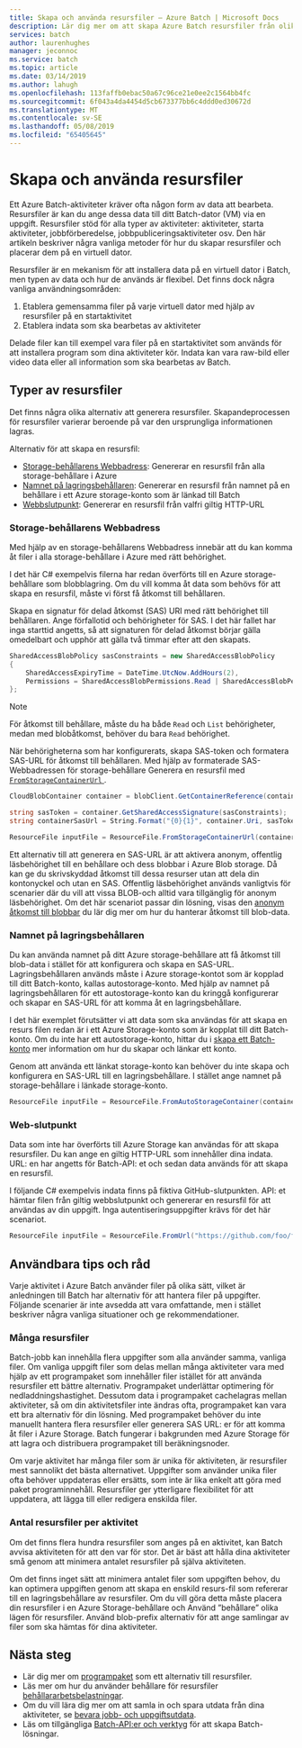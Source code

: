 ```yaml
---
title: Skapa och använda resursfiler – Azure Batch | Microsoft Docs
description: Lär dig mer om att skapa Azure Batch resursfiler från olika inmatningskällor.
services: batch
author: laurenhughes
manager: jeconnoc
ms.service: batch
ms.topic: article
ms.date: 03/14/2019
ms.author: lahugh
ms.openlocfilehash: 113faffb0ebac50a67c96ce21e0ee2c1564bb4fc
ms.sourcegitcommit: 6f043a4da4454d5cb673377bb6c4ddd0ed30672d
ms.translationtype: MT
ms.contentlocale: sv-SE
ms.lasthandoff: 05/08/2019
ms.locfileid: "65405645"
---
```

# <a name="creating-and-using-resource-files"></a>Skapa och använda resursfiler

Ett Azure Batch-aktiviteter kräver ofta någon form av data att bearbeta. Resursfiler är kan du ange dessa data till ditt Batch-dator (VM) via en uppgift. Resursfiler stöd för alla typer av aktiviteter: aktiviteter, starta aktiviteter, jobbförberedelse, jobbpubliceringsaktiviteter osv. Den här artikeln beskriver några vanliga metoder för hur du skapar resursfiler och placerar dem på en virtuell dator.  

Resursfiler är en mekanism för att installera data på en virtuell dator i Batch, men typen av data och hur de används är flexibel. Det finns dock några vanliga användningsområden:

1. Etablera gemensamma filer på varje virtuell dator med hjälp av resursfiler på en startaktivitet
1. Etablera indata som ska bearbetas av aktiviteter

Delade filer kan till exempel vara filer på en startaktivitet som används för att installera program som dina aktiviteter kör. Indata kan vara raw-bild eller video data eller all information som ska bearbetas av Batch.

## <a name="types-of-resource-files"></a>Typer av resursfiler

Det finns några olika alternativ att generera resursfiler. Skapandeprocessen för resursfiler varierar beroende på var den ursprungliga informationen lagras.

Alternativ för att skapa en resursfil:

- [Storage-behållarens Webbadress](#storage-container-url): Genererar en resursfil från alla storage-behållare i Azure
- [Namnet på lagringsbehållaren](#storage-container-name): Genererar en resursfil från namnet på en behållare i ett Azure storage-konto som är länkad till Batch
- [Webbslutpunkt](#web-endpoint): Genererar en resursfil från valfri giltig HTTP-URL

### <a name="storage-container-url"></a>Storage-behållarens Webbadress

Med hjälp av en storage-behållarens Webbadress innebär att du kan komma åt filer i alla storage-behållare i Azure med rätt behörighet.

I det här C# exempelvis filerna har redan överförts till en Azure storage-behållare som blobblagring. Om du vill komma åt data som behövs för att skapa en resursfil, måste vi först få åtkomst till behållaren.

Skapa en signatur för delad åtkomst (SAS) URI med rätt behörighet till behållaren. Ange förfallotid och behörigheter för SAS. I det här fallet har inga starttid angetts, så att signaturen för delad åtkomst börjar gälla omedelbart och upphör att gälla två timmar efter att den skapats.

```csharp
SharedAccessBlobPolicy sasConstraints = new SharedAccessBlobPolicy
{
    SharedAccessExpiryTime = DateTime.UtcNow.AddHours(2),
    Permissions = SharedAccessBlobPermissions.Read | SharedAccessBlobPermissions.List
};
```

> [!NOTE]
> För åtkomst till behållare, måste du ha både `Read` och `List` behörigheter, medan med blobåtkomst, behöver du bara `Read` behörighet.

När behörigheterna som har konfigurerats, skapa SAS-token och formatera SAS-URL för åtkomst till behållaren. Med hjälp av formaterade SAS-Webbadressen för storage-behållare Generera en resursfil med [ `FromStorageContainerUrl` ](https://docs.microsoft.com/dotnet/api/microsoft.azure.batch.resourcefile.fromstoragecontainerurl?view=azure-dotnet).

```csharp
CloudBlobContainer container = blobClient.GetContainerReference(containerName);

string sasToken = container.GetSharedAccessSignature(sasConstraints);
string containerSasUrl = String.Format("{0}{1}", container.Uri, sasToken);

ResourceFile inputFile = ResourceFile.FromStorageContainerUrl(containerSasUrl);
```

Ett alternativ till att generera en SAS-URL är att aktivera anonym, offentlig läsbehörighet till en behållare och dess blobbar i Azure Blob storage. Då kan ge du skrivskyddad åtkomst till dessa resurser utan att dela din kontonyckel och utan en SAS. Offentlig läsbehörighet används vanligtvis för scenarier där du vill att vissa BLOB-och alltid vara tillgänglig för anonym läsbehörighet. Om det här scenariot passar din lösning, visas den [anonym åtkomst till blobbar](../storage/blobs/storage-manage-access-to-resources.md) du lär dig mer om hur du hanterar åtkomst till blob-data.

### <a name="storage-container-name"></a>Namnet på lagringsbehållaren

Du kan använda namnet på ditt Azure storage-behållare att få åtkomst till blob-data i stället för att konfigurera och skapa en SAS-URL. Lagringsbehållaren används måste i Azure storage-kontot som är kopplad till ditt Batch-konto, kallas autostorage-konto. Med hjälp av namnet på lagringsbehållaren för ett autostorage-konto kan du kringgå konfigurerar och skapar en SAS-URL för att komma åt en lagringsbehållare.

I det här exemplet förutsätter vi att data som ska användas för att skapa en resurs filen redan är i ett Azure Storage-konto som är kopplat till ditt Batch-konto. Om du inte har ett autostorage-konto, hittar du i [skapa ett Batch-konto](batch-account-create-portal.md) mer information om hur du skapar och länkar ett konto.

Genom att använda ett länkat storage-konto kan behöver du inte skapa och konfigurera en SAS-URL till en lagringsbehållare. I stället ange namnet på storage-behållare i länkade storage-konto.

```csharp
ResourceFile inputFile = ResourceFile.FromAutoStorageContainer(containerName);
```

### <a name="web-endpoint"></a>Web-slutpunkt

Data som inte har överförts till Azure Storage kan användas för att skapa resursfiler. Du kan ange en giltig HTTP-URL som innehåller dina indata. URL: en har angetts för Batch-API: et och sedan data används för att skapa en resursfil.

I följande C# exempelvis indata finns på fiktiva GitHub-slutpunkten. API: et hämtar filen från giltig webbslutpunkt och genererar en resursfil för att användas av din uppgift. Inga autentiseringsuppgifter krävs för det här scenariot.

```csharp
ResourceFile inputFile = ResourceFile.FromUrl("https://github.com/foo/file.txt", filePath);
```

## <a name="tips-and-suggestions"></a>Användbara tips och råd

Varje aktivitet i Azure Batch använder filer på olika sätt, vilket är anledningen till Batch har alternativ för att hantera filer på uppgifter. Följande scenarier är inte avsedda att vara omfattande, men i stället beskriver några vanliga situationer och ge rekommendationer.

### <a name="many-resource-files"></a>Många resursfiler

Batch-jobb kan innehålla flera uppgifter som alla använder samma, vanliga filer. Om vanliga uppgift filer som delas mellan många aktiviteter vara med hjälp av ett programpaket som innehåller filer istället för att använda resursfiler ett bättre alternativ. Programpaket underlättar optimering för nedladdningshastighet. Dessutom data i programpaket cachelagras mellan aktiviteter, så om din aktivitetsfiler inte ändras ofta, programpaket kan vara ett bra alternativ för din lösning. Med programpaket behöver du inte manuellt hantera flera resursfiler eller generera SAS URL: er för att komma åt filer i Azure Storage. Batch fungerar i bakgrunden med Azure Storage för att lagra och distribuera programpaket till beräkningsnoder.

Om varje aktivitet har många filer som är unika för aktiviteten, är resursfiler mest sannolikt det bästa alternativet. Uppgifter som använder unika filer ofta behöver uppdateras eller ersätts, som inte är lika enkelt att göra med paket programinnehåll. Resursfiler ger ytterligare flexibilitet för att uppdatera, att lägga till eller redigera enskilda filer.

### <a name="number-of-resource-files-per-task"></a>Antal resursfiler per aktivitet

Om det finns flera hundra resursfiler som anges på en aktivitet, kan Batch avvisa aktiviteten för att den var för stor. Det är bäst att hålla dina aktiviteter små genom att minimera antalet resursfiler på själva aktiviteten.

Om det finns inget sätt att minimera antalet filer som uppgiften behov, du kan optimera uppgiften genom att skapa en enskild resurs-fil som refererar till en lagringsbehållare av resursfiler. Om du vill göra detta måste placera din resursfiler i en Azure Storage-behållare och Använd ”behållare” olika lägen för resursfiler. Använd blob-prefix alternativ för att ange samlingar av filer som ska hämtas för dina aktiviteter.

## <a name="next-steps"></a>Nästa steg

- Lär dig mer om [programpaket](batch-application-packages.md) som ett alternativ till resursfiler.
- Läs mer om hur du använder behållare för resursfiler [behållararbetsbelastningar](batch-docker-container-workloads.md).
- Om du vill lära dig mer om att samla in och spara utdata från dina aktiviteter, se [bevara jobb- och uppgiftsutdata](batch-task-output.md).
- Läs om tillgängliga [Batch-API:er och verktyg](batch-apis-tools.md) för att skapa Batch-lösningar.

